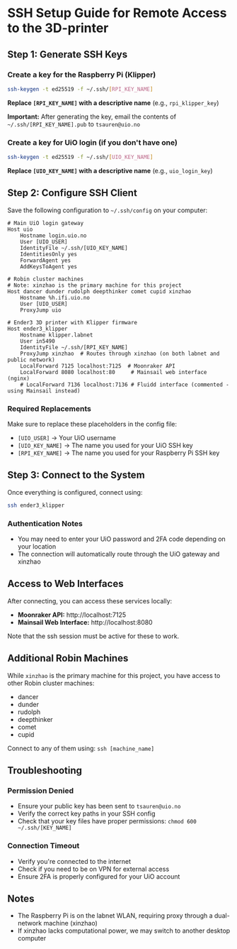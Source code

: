 # SSH Setup Guide for Remote Access to the 3D-printer

## Step 1: Generate SSH Keys

### Create a key for the Raspberry Pi (Klipper)
```bash
ssh-keygen -t ed25519 -f ~/.ssh/[RPI_KEY_NAME]
```
**Replace `[RPI_KEY_NAME]` with a descriptive name** (e.g., `rpi_klipper_key`)

**Important:** After generating the key, email the contents of `~/.ssh/[RPI_KEY_NAME].pub` to `tsauren@uio.no`

### Create a key for UiO login (if you don't have one)
```bash
ssh-keygen -t ed25519 -f ~/.ssh/[UIO_KEY_NAME]
```
**Replace `[UIO_KEY_NAME]` with a descriptive name** (e.g., `uio_login_key`)

## Step 2: Configure SSH Client

Save the following configuration to `~/.ssh/config` on your computer:

```ssh
# Main UiO login gateway
Host uio
    Hostname login.uio.no
    User [UIO_USER]
    IdentityFile ~/.ssh/[UIO_KEY_NAME]
    IdentitiesOnly yes
    ForwardAgent yes
    AddKeysToAgent yes

# Robin cluster machines
# Note: xinzhao is the primary machine for this project
Host dancer dunder rudolph deepthinker comet cupid xinzhao
    Hostname %h.ifi.uio.no
    User [UIO_USER]
    ProxyJump uio

# Ender3 3D printer with Klipper firmware
Host ender3_klipper
    Hostname klipper.labnet
    User in5490
    IdentityFile ~/.ssh/[RPI_KEY_NAME]
    ProxyJump xinzhao  # Routes through xinzhao (on both labnet and public network)
    LocalForward 7125 localhost:7125  # Moonraker API
    LocalForward 8080 localhost:80     # Mainsail web interface (nginx)
    # LocalForward 7136 localhost:7136 # Fluidd interface (commented - using Mainsail instead)
```

### Required Replacements
Make sure to replace these placeholders in the config file:
- `[UIO_USER]` → Your UiO username
- `[UIO_KEY_NAME]` → The name you used for your UiO SSH key
- `[RPI_KEY_NAME]` → The name you used for your Raspberry Pi SSH key

## Step 3: Connect to the System

Once everything is configured, connect using:
```bash
ssh ender3_klipper
```

### Authentication Notes
- You may need to enter your UiO password and 2FA code depending on your location
- The connection will automatically route through the UiO gateway and xinzhao

## Access to Web Interfaces

After connecting, you can access these services locally:
- **Moonraker API:** http://localhost:7125
- **Mainsail Web Interface:** http://localhost:8080

Note that the ssh session must be active for these to work.


## Additional Robin Machines

While `xinzhao` is the primary machine for this project, you have access to other Robin cluster machines:
- dancer
- dunder
- rudolph
- deepthinker
- comet
- cupid

Connect to any of them using: `ssh [machine_name]`

## Troubleshooting

### Permission Denied
- Ensure your public key has been sent to `tsauren@uio.no`
- Verify the correct key paths in your SSH config
- Check that your key files have proper permissions: `chmod 600 ~/.ssh/[KEY_NAME]`

### Connection Timeout
- Verify you're connected to the internet
- Check if you need to be on VPN for external access
- Ensure 2FA is properly configured for your UiO account

## Notes
- The Raspberry Pi is on the labnet WLAN, requiring proxy through a dual-network machine (xinzhao)
- If xinzhao lacks computational power, we may switch to another desktop computer
